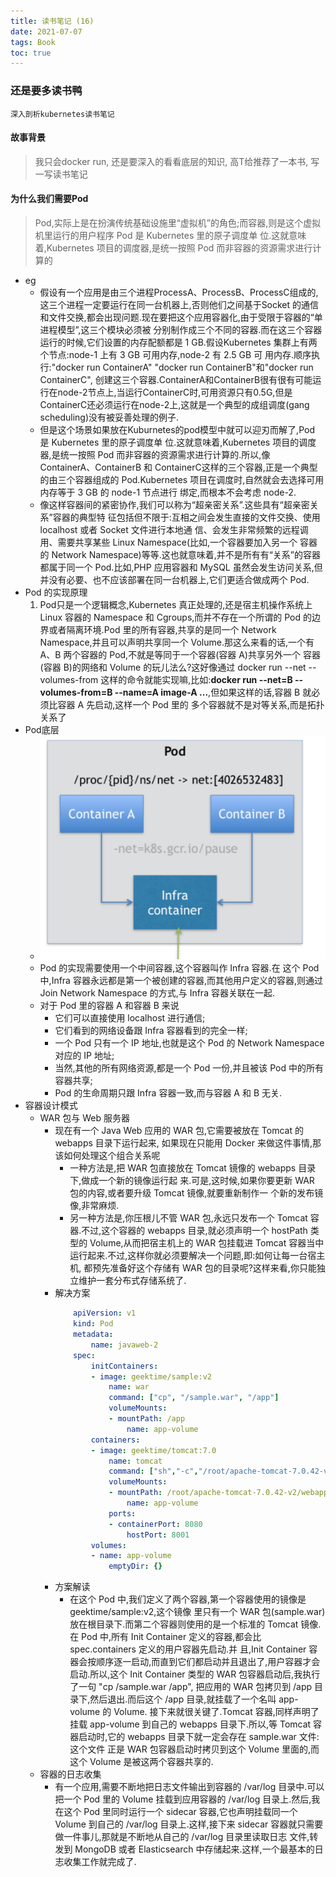 ```yaml
---
title: 读书笔记 (16)
date: 2021-07-07
tags: Book
toc: true
---
```


### 还是要多读书鸭
    深入剖析kubernetes读书笔记

<!-- more -->

#### 故事背景
> 我只会docker run, 还是要深入的看看底层的知识, 高T给推荐了一本书, 写一写读书笔记

#### 为什么我们需要Pod
> Pod,实际上是在扮演传统基础设施里“虚拟机”的角色;而容器,则是这个虚拟机里运行的用户程序
Pod 是 Kubernetes 里的原子调度单 位.这就意味着,Kubernetes 项目的调度器,是统一按照 Pod 而非容器的资源需求进行计算的

- eg
    * 假设有一个应用是由三个进程ProcessA、ProcessB、ProcessC组成的,这三个进程一定要运行在同一台机器上,否则他们之间基于Socket 的通信和文件交换,都会出现问题.现在要把这个应用容器化,由于受限于容器的“单进程模型”,这三个模块必须被 分别制作成三个不同的容器.而在这三个容器运行的时候,它们设置的内存配额都是 1 GB.假设Kubernetes 集群上有两个节点:node-1 上有 3 GB 可用内存,node-2 有 2.5 GB 可 用内存.顺序执行:"docker run ContainerA" "docker run ContainerB"和"docker run ContainerC", 创建这三个容器.ContainerA和ContainerB很有很有可能运行在node-2节点上,当运行ContainerC时,可用资源只有0.5G,但是ContainerC还必须运行在node-2上,这就是一个典型的成组调度(gang scheduling)没有被妥善处理的例子.
    * 但是这个场景如果放在Kuburnetes的pod模型中就可以迎刃而解了,Pod 是 Kubernetes 里的原子调度单 位.这就意味着,Kubernetes 项目的调度器,是统一按照 Pod 而非容器的资源需求进行计算的.所以,像 ContainerA、ContainerB 和 ContainerC这样的三个容器,正是一个典型的由三个容器组成的 Pod.Kubernetes 项目在调度时,自然就会去选择可用内存等于 3 GB 的 node-1 节点进行 绑定,而根本不会考虑 node-2.
    * 像这样容器间的紧密协作,我们可以称为“超亲密关系”.这些具有“超亲密关系”容器的典型特 征包括但不限于:互相之间会发生直接的文件交换、使用 localhost 或者 Socket 文件进行本地通 信、会发生非常频繁的远程调用、需要共享某些 Linux Namespace(比如,一个容器要加入另一个 容器的 Network Namespace)等等.这也就意味着,并不是所有有“关系”的容器都属于同一个 Pod.比如,PHP 应用容器和 MySQL 虽然会发生访问关系,但并没有必要、也不应该部署在同一台机器上,它们更适合做成两个 Pod.
- Pod 的实现原理
    1. Pod只是一个逻辑概念,Kubernetes 真正处理的,还是宿主机操作系统上 Linux 容器的 Namespace 和 Cgroups,而并不存在一个所谓的 Pod 的边界或者隔离环境.Pod 里的所有容器,共享的是同一个 Network Namespace,并且可以声明共享同一个 Volume.那这么来看的话,一个有 A、B 两个容器的 Pod,不就是等同于一个容器(容器 A)共享另外一个 容器(容器 B)的网络和 Volume 的玩儿法么?这好像通过 docker run --net --volumes-from 这样的命令就能实现嘛,比如:**docker run --net=B --volumes-from=B --name=A image-A ...**,但如果这样的话,容器 B 就必须比容器 A 先启动,这样一个 Pod 里的 多个容器就不是对等关系,而是拓扑关系了
- Pod底层
    * ![Pod底层](/img/20210707_1.png)
    * Pod 的实现需要使用一个中间容器,这个容器叫作 Infra 容器.在 这个 Pod 中,Infra 容器永远都是第一个被创建的容器,而其他用户定义的容器,则通过 Join Network Namespace 的方式,与 Infra 容器关联在一起.
    * 对于 Pod 里的容器 A 和容器 B 来说
        * 它们可以直接使用 localhost 进行通信;
        * 它们看到的网络设备跟 Infra 容器看到的完全一样;
        * 一个 Pod 只有一个 IP 地址,也就是这个 Pod 的 Network Namespace 对应的 IP 地址;
        * 当然,其他的所有网络资源,都是一个 Pod 一份,并且被该 Pod 中的所有容器共享;
        * Pod 的生命周期只跟 Infra 容器一致,而与容器 A 和 B 无关.
- 容器设计模式
    * WAR 包与 Web 服务器
        * 现在有一个 Java Web 应用的 WAR 包,它需要被放在 Tomcat 的 webapps 目录下运行起来, 如果现在只能用 Docker 来做这件事情,那该如何处理这个组合关系呢
            * 一种方法是,把 WAR 包直接放在 Tomcat 镜像的 webapps 目录下,做成一个新的镜像运行起 来.可是,这时候,如果你要更新 WAR 包的内容,或者要升级 Tomcat 镜像,就要重新制作一 个新的发布镜像,非常麻烦.
            * 另一种方法是,你压根儿不管 WAR 包,永远只发布一个 Tomcat 容器.不过,这个容器的 webapps 目录,就必须声明一个 hostPath 类型的 Volume,从而把宿主机上的 WAR 包挂载进 Tomcat 容器当中运行起来.不过,这样你就必须要解决一个问题,即:如何让每一台宿主机, 都预先准备好这个存储有 WAR 包的目录呢?这样来看,你只能独立维护一套分布式存储系统了.
        * 解决方案
            ```yaml
                apiVersion: v1
                kind: Pod
                metadata:
                    name: javaweb-2 
                spec:
                    initContainers:
                    - image: geektime/sample:v2
                        name: war
                        command: ["cp", "/sample.war", "/app"] 
                        volumeMounts:
                        - mountPath: /app
                            name: app-volume
                    containers:
                    - image: geektime/tomcat:7.0
                        name: tomcat
                        command: ["sh","-c","/root/apache-tomcat-7.0.42-v2/bin/start.sh"] 
                        volumeMounts:
                        - mountPath: /root/apache-tomcat-7.0.42-v2/webapps
                            name: app-volume 
                        ports:
                        - containerPort: 8080
                            hostPort: 8001
                    volumes:
                    - name: app-volume
                        emptyDir: {}
            ```
        * 方案解读
            * 在这个 Pod 中,我们定义了两个容器,第一个容器使用的镜像是 geektime/sample:v2,这个镜像 里只有一个 WAR 包(sample.war)放在根目录下.而第二个容器则使用的是一个标准的 Tomcat 镜像.在 Pod 中,所有 Init Container 定义的容器,都会比 spec.containers 定义的用户容器先启动.并 且,Init Container 容器会按顺序逐一启动,而直到它们都启动并且退出了,用户容器才会启动.所以,这个 Init Container 类型的 WAR 包容器启动后,我执行了一句 "cp /sample.war /app", 把应用的 WAR 包拷贝到 /app 目录下,然后退出.而后这个 /app 目录,就挂载了一个名叫 app-volume 的 Volume. 接下来就很关键了.Tomcat 容器,同样声明了挂载 app-volume 到自己的 webapps 目录下.所以,等 Tomcat 容器启动时,它的 webapps 目录下就一定会存在 sample.war 文件:这个文件 正是 WAR 包容器启动时拷贝到这个 Volume 里面的,而这个 Volume 是被这两个容器共享的.
    * 容器的日志收集
        * 有一个应用,需要不断地把日志文件输出到容器的 /var/log 目录中.可以把一个 Pod 里的 Volume 挂载到应用容器的 /var/log 目录上.然后,我在这个 Pod 里同时运行一个 sidecar 容器,它也声明挂载同一个 Volume 到自己的 /var/log 目录上.这样,接下来 sidecar 容器就只需要做一件事儿,那就是不断地从自己的 /var/log 目录里读取日志 文件,转发到 MongoDB 或者 Elasticsearch 中存储起来.这样,一个最基本的日志收集工作就完成了.









